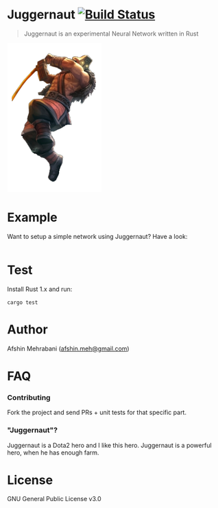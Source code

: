 

# Juggernaut [![Build Status](https://travis-ci.org/afshinm/juggernaut.svg?branch=master)](https://travis-ci.org/afshinm/juggernaut)
> Juggernaut is an experimental Neural Network written in Rust

<img src="./static/images/art.png" alt="hi" class="inline"/>




# Example

Want to setup a simple network using Juggernaut? Have a look:

```

```


# Test

Install Rust 1.x and run:

```
cargo test
```

# Author

Afshin Mehrabani (afshin.meh@gmail.com)

# FAQ

### Contributing

Fork the project and send PRs + unit tests for that specific part. 

### "Juggernaut"?

Juggernaut is a Dota2 hero and I like this hero. Juggernaut is a powerful hero, when he has enough farm.

# License

GNU General Public License v3.0
